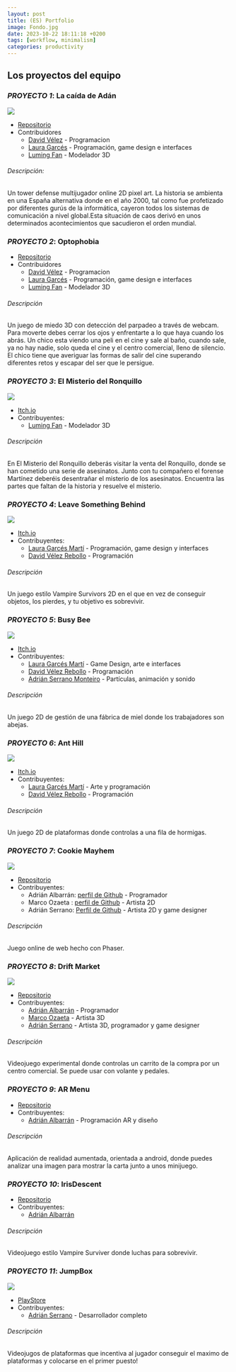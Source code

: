 ```yaml
---
layout: post
title: (ES) Portfolio
image: Fondo.jpg
date: 2023-10-22 18:11:18 +0200
tags: [workflow, minimalism]
categories: productivity
---
```

## Los proyectos del equipo 


### *PROYECTO 1*: La caída de Adán
![]({{https://gluglugames.github.io}}/images/ADAN.png)

- [Repositorio](https://github.com/PabloCondeLopez/La-caida-de-ADAN)
- Contribuidores 
  - [David Vélez](https://github.com/DavidVelezRebollo) 			      - Programacion
  - [Laura Garcés](https://github.com/IceHummingBird) 				      - Programación, game design e interfaces
  - [Luming Fan](https://github.com/daniever6) 					            - Modelador 3D

###### Descripción:
Un tower defense multijugador online 2D pixel art.
La historia se ambienta en una España alternativa donde en el año 2000, tal como fue profetizado por diferentes gurús de la informática, cayeron todos los sistemas de comunicación a nivel global.Esta situación de caos derivó en unos determinados acontecimientos que sacudieron el orden mundial.


### *PROYECTO 2*: Optophobia
- [Repositorio](https://github.com/PabloCondeLopez/Optophobia) 
- Contribuidores 
  - [David Vélez](https://github.com/DavidVelezRebollo) 			        - Programacion
  - [Laura Garcés](https://github.com/IceHummingBird) 				        - Programación, game design e interfaces
  - [Luming Fan](https://github.com/daniever6) 					              - Modelador 3D
  
###### Descripción
Un juego de miedo 3D con detección del parpadeo a través de webcam. Para moverte debes cerrar los ojos y enfrentarte a lo que haya cuando los abrás.
Un chico esta viendo una peli en el cine y sale al baño, cuando sale, ya no hay nadie, solo queda el cine y el centro comercial, lleno de silencio. El chico tiene que averiguar las formas de salir del cine superando diferentes retos y escapar del ser que le persigue.


  
### *PROYECTO 3*: El Misterio del Ronquillo
![]({{https://gluglugames.github.io}}/images/Misterio.png)

- [Itch.io](https://redpablo.itch.io/el-misterio-del-ronquillo)
- Contribuyentes:
  - [Luming Fan](https://github.com/daniever6) 					               - Modelador 3D
   
###### Descripción
En El Misterio del Ronquillo deberás visitar la venta del Ronquillo, donde se han cometido una serie de asesinatos. Junto con tu compañero el  forense Martínez deberéis desentrañar el misterio de los asesinatos. Encuentra las partes que faltan de la historia y resuelve el misterio.



### *PROYECTO 4*: Leave Something Behind
![]({{https://gluglugames.github.io}}/images/LSB.jpg)

- [Itch.io]([https://github.com/DavidVelezRebollo/Leave-Something-Behind-v2](https://lsbehindoficial.itch.io/leave-something-behind))
- Contribuyentes:
  - [Laura Garcés Martí](https://github.com/IceHummingBird) 			  - Programación, game design y interfaces
  - [David Vélez Rebollo](https://github.com/DavidVelezRebollo) 		- Programación

###### Descripción
Un juego estilo Vampire Survivors 2D en el que en vez de conseguir objetos, los pierdes, y tu objetivo es sobrevivir.



### *PROYECTO 5*: Busy Bee
![]({{https://gluglugames.github.io}}/images/Bee.png)

- [Itch.io]([https://github.com/DavidVelezRebollo/Busy-Bee](https://gonsowo.itch.io/busy-bees))
- Contribuyentes:
  - [Laura Garcés Martí](https://github.com/IceHummingBird) 			  - Game Design, arte e interfaces
  - [David Vélez Rebollo](https://github.com/DavidVelezRebollo) 		- Programación
  - [Adrián Serrano Monteiro](https://github.com/PinguinoTocho) 		- Partículas, animación y sonido

###### Descripción
Un juego 2D de gestión de una fábrica de miel donde los trabajadores son abejas.



### *PROYECTO 6*: Ant Hill
![]({{https://gluglugames.github.io}}/images/AntHill.jpg)

- [Itch.io]([https://github.com/DavidVelezRebollo/Game-Jam-2](https://deividvel.itch.io/the-ant-hill))
- Contribuyentes:
  - [Laura Garcés Martí](https://github.com/IceHummingBird) 			- Arte y programación
  - [David Vélez Rebollo](https://github.com/DavidVelezRebollo) 		- Programación

###### Descripción
Un juego 2D de plataformas donde controlas a una fila de hormigas.



### *PROYECTO 7*: Cookie Mayhem
![]({{https://gluglugames.github.io}}/images/Cookie.png)

- [Repositorio](https://github.com/AdrianAlbarran/CookieMayhem-JuegosEnRed)
- Contribuyentes:
  - Adrián Albarrán: [perfil de Github](https://github.com/AdrianAlbarran) 	- Programador
  - Marco Ozaeta : [perfil de Github](https://github.com/Marcooza) 		- Artista 2D
  - Adrián Serrano: [Perfil de Github](https://github.com/PinguinoTocho) 	- Artista 2D y game designer

###### Descripción
Juego online de web hecho con Phaser.


 
### *PROYECTO 8*: Drift Market
![]({{https://gluglugames.github.io}}/images/Drift.png)

- [Repositorio](https://github.com/AdrianAlbarran/Drift-Market-Interaccion-Persona-Maquina)
- Contribuyentes: 
  - [Adrián Albarrán](https://github.com/AdrianAlbarran) 			- Programador
  - [Marco Ozaeta](https://github.com/Marcooza) 				- Artista 3D
  - [Adrián Serrano](https://github.com/PinguinoTocho) 				- Artista 3D, programador y game designer

###### Descripción
Videojuego experimental donde controlas un carrito de la compra por un centro comercial. Se puede usar con volante y pedales.



### *PROYECTO 9*: AR Menu
- [Repositorio](https://github.com/AdrianAlbarran/AR_MENU)
- Contribuyentes: 
  - [Adrián Albarrán](https://github.com/AdrianAlbarran) 			- Programación AR y diseño
    
###### Descripción
Aplicación de realidad aumentada, orientada a android, donde puedes analizar una imagen para mostrar la carta junto a unos minijuego.


 
### *PROYECTO 10*: IrisDescent
- [Repositorio](https://github.com/AdrianAlbarran/Ing-de-videojuegos-)
- Contribuyentes:
  - [Adrián Albarrán](https://github.com/AdrianAlbarran)
    
###### Descripción
Videojuego estilo Vampire Surviver donde luchas para sobrevivir.



### *PROYECTO 11*: JumpBox
![]({{https://gluglugames.github.io}}/images/JumpBox.png)

- [PlayStore](https://play.google.com/store/apps/details?id=com.Adriansito.JumpBox)
- Contribuyentes:
  - [Adrián Serrano](https://github.com/PinguinoTocho) 				- Desarrollador completo
    
###### Descripción
Videojugos de plataformas que incentiva al jugador conseguir el maximo de plataformas y colocarse en el primer puesto!






